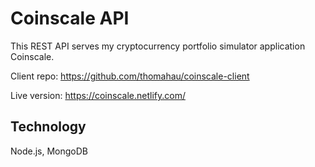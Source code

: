 # Coinscale API

This REST API serves my cryptocurrency portfolio simulator application Coinscale.

Client repo: https://github.com/thomahau/coinscale-client

Live version: https://coinscale.netlify.com/

## Technology

Node.js, MongoDB
